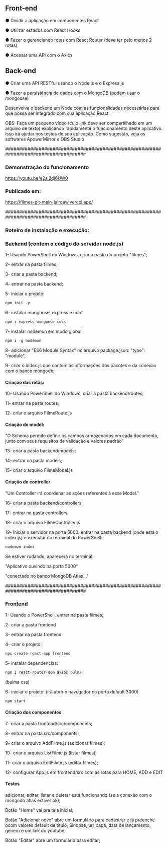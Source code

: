 ## Front-end
● Dividir a aplicação em componentes React

● Utilizar estados com React Hooks

● Fazer o gerenciando rotas com React Router (deve ter pelo menos 2 rotas)

● Acessar uma API com o Axios

## Back-end
● Criar uma API RESTful usando o Node.js e o Express.js

● Fazer a persistência de dados com o MongoDB (podem usar o mongoose)


Desenvolva o backend em Node com as funcionalidades necessárias para que possa ser integrado
com sua aplicação React.

OBS: Faça um pequeno vídeo (cujo link deve ser compartilhado em um arquivo de texto) explicando
rapidamente o funcionamento deste aplicativo. Isso irá ajudar nos testes de sua aplicação. Como
sugestão, veja os softwares ApowerMirror e OBS Studio


#####################################################################################

### Demonstração do funcionamento

https://youtu.be/e2si2dj6UW0
### Publicado em:

https://filmes-git-main-jairoaw.vercel.app/

#####################################################################################
### Roteiro de instalação e execução:

### Backend (contem o código do servidor node.js)

1- Usando PowerShell do Windows, criar a pasta do projeto "filmes";

2- entrar na pasta filmes;

3- criar a pasta backend;

4- entrar na pasta backend;

5- iniciar o projeto: 
~~~javascript
npm init -y
~~~

6- instalar mongoose, express e cors: 
~~~javascript
npm i express mongoose cors
~~~

7- instalar nodemon em modo global: 
~~~javascript
npm i -g nodemon
~~~

8- adicionar "ES6 Module Syntax" no arquivo package.json: "type": "module",

9- criar o index.js que contem as informações dos pacotes e da conexao com o banco mongodb;

#### Criação das rotas:

10- Usando PowerShell do Windows, criar a pasta backend/routes;

11- entrar na pasta routes;

12- criar o arquivo FilmeRoute.js

#### Criação do model:

"O Schema permite definir os campos armazenados em cada documento, junto com seus requisitos de  validação e valores padrão"

13- criar a pasta backend/models;

14- entrar na pasta models;

15- criar o arquivo FilmeModel.js

#### Criação do controller

"Um Controller irá coordenar as ações referentes à esse Model."

16- criar a pasta backend/controllers;

17- entrar na pasta controllers;

18- criar o arquivo FilmeController.js

19- iniciar o servidor na porta 5000: entrar na pasta backend (onde está o index.js) e executar no terminal do PowerShell: 
~~~ javascript
nodemon index
~~~

Se estiver rodando, aparecerá no terminal:

"Aplicativo ouvindo na porta 5000"

"conectado no banco MongoDB Atlas..."

#####################################################################################

### Frontend

1- Usando o PowerShell, entrar na pasta filmes;

2- criar a pasta frontend

3- entrar na pasta frontend

4- criar o projeto: 
~~~ javascript
npx create-react-app frontend
~~~

5- instalar dependencias: 
~~~ javascript
npm i react-router-dom axios bulma
~~~
(bulma css)

6- iniciar o projeto: (irá abrir o navegador na porta default 3000)
~~~ javascript
npm start
~~~

#### Criação dos componentes

7- criar a pasta frontend/src/components;

8- entrar na pasta src/components;

9- criar o arquivo AddFilme.js (adicionar filmes);

10- criar o arquivo ListFilme.js (listar filmes);

11- criar o arquivo EditFilme.js (editar filmes);

12- configurar App.js em frontend/src com as rotas para HOME, ADD e EDIT

#### Testes

adicionar, editar, listar e deletar está funcionando (se a conexão com o mongodb atlas estiver ok);

Botão "Home" vai pra tela inicial;

Botão "Adicionar novo" abre um formulário para cadastrar e já preenche ocom valores default de título, Sinopse, url_capa, data de lançamento, genero e um link do youtube;


Botão "Editar" abre um formulário para editar;
